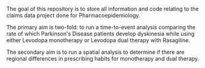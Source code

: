 The goal of this repository is to store all information and code relating to the claims data project done for Pharmacoepidemiology. 

The primary aim is two-fold: to run a time-to-event analysis comparing the rate of which Parkinson's Disease patients develop dyskinesia while using either Levodopa monotherapy or Levodopa dual therapy with Rasagiline.

The secondary aim is to run a spatial analysis to determine if there are regional differences in prescribing habits for monotherapy and dual therapy.

